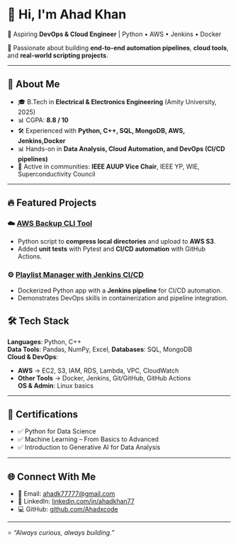 # 👋 Hi, I'm Ahad Khan  

🚀 Aspiring **DevOps & Cloud Engineer** | Python • AWS • Jenkins • Docker

🎯 Passionate about building **end-to-end automation pipelines**, **cloud tools**, and **real-world scripting projects**.  

---

## 💼 About Me  
- 🎓 B.Tech in **Electrical & Electronics Engineering** (Amity University, 2025)
-  📊 CGPA: **8.8 / 10** 
- 🛠️ Experienced with **Python, C++, SQL, MongoDB, AWS, Jenkins,Docker**  
- 📊 Hands-on in **Data Analysis, Cloud Automation, and DevOps (CI/CD pipelines)**  
- 🤝 Active in communities: **IEEE AUUP Vice Chair**, IEEE YP, WIE, Superconductivity Council  

---

## 🔥 Featured Projects  

### ☁️ [AWS Backup CLI Tool](https://github.com/Ahadxcode/python-aws-backup-cli)  
- Python script to **compress local directories** and upload to **AWS S3**.  
- Added **unit tests** with Pytest and **CI/CD automation** with GitHub Actions.  

### ⚙️ [Playlist Manager with Jenkins CI/CD](https://github.com/Ahadxcode/Python-CLI-playlist-manager-with-Docker-Jenkins-CI-CD)  
- Dockerized Python app with a **Jenkins pipeline** for CI/CD automation.  
- Demonstrates DevOps skills in containerization and pipeline integration.  


## 🛠️ Tech Stack  

**Languages**: Python, C++  
**Data Tools**: Pandas, NumPy, Excel, 
**Databases**: SQL, MongoDB  
**Cloud & DevOps**:  
- **AWS** → EC2, S3, IAM, RDS, Lambda, VPC, CloudWatch  
- **Other Tools** → Docker, Jenkins, Git/GitHub, GitHub Actions  
**OS & Admin**: Linux basics

---

## 📜 Certifications  
- ✅ Python for Data Science  
- ✅ Machine Learning – From Basics to Advanced  
- ✅ Introduction to Generative AI for Data Analysis 

---

## 🌐 Connect With Me  
- 📧 Email: [ahadk77777@gmail.com](mailto:ahadk77777@gmail.com)  
- 💼 LinkedIn: [linkedin.com/in/ahadkhan77](https://linkedin.com/in/ahadkhan77)  
- 💻 GitHub: [github.com/Ahadxcode](https://github.com/Ahadxcode)  

---

⭐ *“Always curious, always building.”*  

